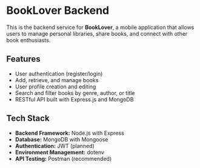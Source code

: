 # BookLover Backend

This is the backend service for **BookLover**, a mobile application that allows users to manage personal libraries, share books, and connect with other book enthusiasts.

## Features

- User authentication (register/login)
- Add, retrieve, and manage books
- User profile creation and editing
- Search and filter books by genre, author, or title
- RESTful API built with Express.js and MongoDB

## Tech Stack

- **Backend Framework:** Node.js with Express
- **Database:** MongoDB with Mongoose
- **Authentication:** JWT (planned)
- **Environment Management:** dotenv
- **API Testing:** Postman (recommended)
